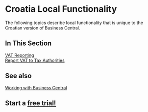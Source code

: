 # Croatia Local Functionality

The following topics describe local functionality that is unique to the Croatian version of Business Central.

## In This Section

[VAT Reporting](VATReporting.md)<br>
[Report VAT to Tax Authorities](ReportVAT.md)

## See also

[Working with Business Central](https://docs.microsoft.com/en-us/dynamics365/business-central/ui-work-product)

## Start a [free trial!](https://trials.dynamics.com/Dynamics365/Signup/BusinessCentral)
